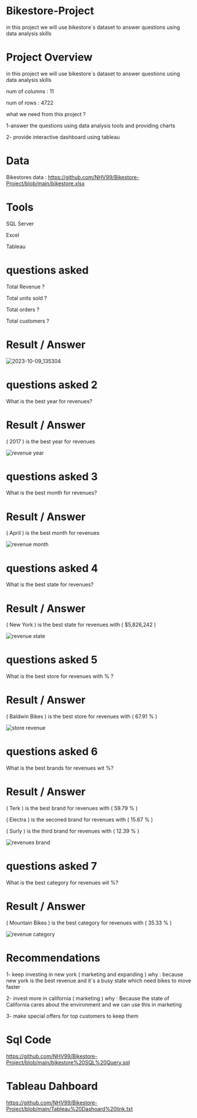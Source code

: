 # Bikestore-Project
in this project we will use bikestore`s dataset to answer questions using data analysis skills

# Project Overview

in this project we will use bikestore`s dataset
to answer questions using data analysis skills

num of columns : 11

num of rows : 4722

what we need from this project ?

1-answer the questions using data analysis tools and providing charts 

2- provide interactive dashboard using tableau


# Data 

Bikestores data : https://github.com/NHV99/Bikestore-Project/blob/main/bikestore.xlsx


# Tools 

SQL Server

Excel

Tableau


# questions asked 

Total Revenue ?

Total units sold ?

Total orders ?

Total customers ?

# Result / Answer

![2023-10-09_135304](https://github.com/NHV99/Bikestore-Project/assets/145878448/e28e8d11-73b5-440f-b94e-e0fde55a900e)


# questions asked 2

What is the best year for revenues?

# Result / Answer 

( 2017 )  is the best year for revenues 

![revenue year](https://github.com/NHV99/Bikestore-Project/assets/145878448/58cf850c-4843-4418-96b9-3b842bd89cc8)


# questions asked 3

What is the best month for revenues?

# Result / Answer 

( April )  is the best month for revenues 

![revenue month](https://github.com/NHV99/Bikestore-Project/assets/145878448/7d153308-e307-4f6f-9143-4f6fcb6c0cfa)


# questions asked 4

What is the best state for revenues?

# Result / Answer 

( New York ) is the best state for revenues with ( $5,826,242 )

![revenue state](https://github.com/NHV99/Bikestore-Project/assets/145878448/29a97a5c-beec-42ac-b15c-0092efdf68b2)


# questions asked 5

What is the best store for revenues with % ?

# Result / Answer 

( Baldwin Bikes ) is the best store for revenues with ( 67.91 % )

![store revenue](https://github.com/NHV99/Bikestore-Project/assets/145878448/81022ee9-8369-4948-b216-e85aa2b0dccb)


# questions asked 6

What is the best brands for revenues wit %?

# Result / Answer 

( Terk ) is the best brand for revenues with ( 59.79 % ) 

( Electra ) is the seconed brand for revenues with ( 15.67 % )

( Surly ) is the third brand for revenues with ( 12.39 % )

![revenues brand](https://github.com/NHV99/Bikestore-Project/assets/145878448/19bc3fda-f891-4f03-b384-ef4ea173d799)


# questions asked 7

What is the best category for revenues wit %?

# Result / Answer 

( Mountain Bikes ) is the best category for revenues with ( 35.33 % )

![revenue category](https://github.com/NHV99/Bikestore-Project/assets/145878448/ae02afef-b8ce-4f21-96de-72658472a61f)


# Recommendations

1- keep investing in new york ( marketing and expanding ) why : because new york is the best revenue and it`s a busy state which need bikes to move faster

2- invest more in california ( marketing ) why : Because the state of California cares about the environment and we can use this in marketing 

3- make special offers for top customers to keep them 



# Sql Code

https://github.com/NHV99/Bikestore-Project/blob/main/bikestore%20SQL%20Query.sql


# Tableau Dahboard

https://github.com/NHV99/Bikestore-Project/blob/main/Tableau%20Dashoard%20link.txt
